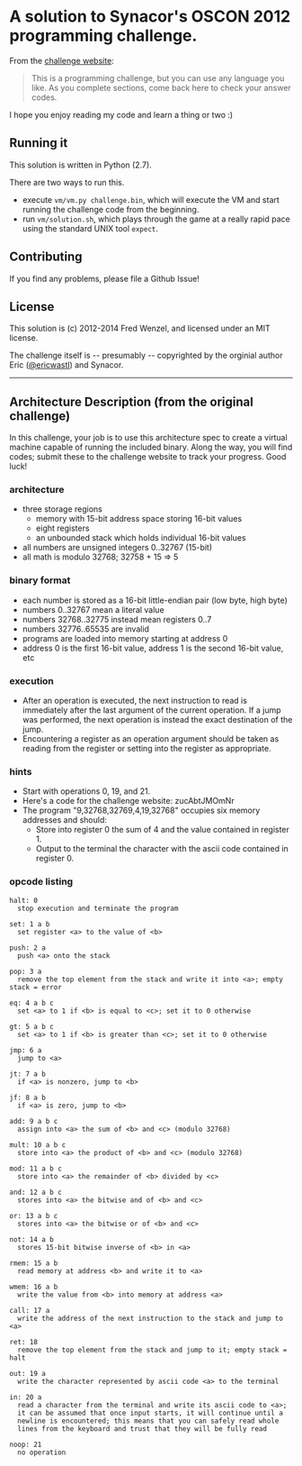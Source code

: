 # A solution to Synacor's OSCON 2012 programming challenge.

From the [challenge website](https://challenge.synacor.com/):

> This is a programming challenge, but you can use any language you like.
> As you complete sections, come back here to check your answer codes.

I hope you enjoy reading my code and learn a thing or two :)

## Running it
This solution is written in Python (2.7).

There are two ways to run this.
 
- execute ``vm/vm.py challenge.bin``, which will execute the VM and start running the challenge code from the beginning.
- run ``vm/solution.sh``, which plays through the game at a really rapid pace using the standard UNIX tool ``expect``.

## Contributing
If you find any problems, please file a Github Issue!

## License

This solution is (c) 2012-2014 Fred Wenzel, and licensed under an MIT license.

The challenge itself is -- presumably -- copyrighted by the orginial author
Eric ([@ericwastl](https://twitter.com/ericwastl)) and Synacor.


-----

## Architecture Description (from the original challenge)

In this challenge, your job is to use this architecture spec to create a virtual machine capable of running the included binary.  Along the way, you will find codes; submit these to the challenge website to track your progress.  Good luck!

### architecture

- three storage regions
  - memory with 15-bit address space storing 16-bit values
  - eight registers
  - an unbounded stack which holds individual 16-bit values
- all numbers are unsigned integers 0..32767 (15-bit)
- all math is modulo 32768; 32758 + 15 => 5

### binary format

- each number is stored as a 16-bit little-endian pair (low byte, high byte)
- numbers 0..32767 mean a literal value
- numbers 32768..32775 instead mean registers 0..7
- numbers 32776..65535 are invalid
- programs are loaded into memory starting at address 0
- address 0 is the first 16-bit value, address 1 is the second 16-bit value, etc

### execution

- After an operation is executed, the next instruction to read is immediately after the last argument of the current operation.  If a jump was performed, the next operation is instead the exact destination of the jump.
- Encountering a register as an operation argument should be taken as reading from the register or setting into the register as appropriate.

### hints

- Start with operations 0, 19, and 21.
- Here's a code for the challenge website: zucAbtJMOmNr
- The program "9,32768,32769,4,19,32768" occupies six memory addresses and should:
  - Store into register 0 the sum of 4 and the value contained in register 1.
  - Output to the terminal the character with the ascii code contained in register 0.

### opcode listing

```
halt: 0
  stop execution and terminate the program

set: 1 a b
  set register <a> to the value of <b>

push: 2 a
  push <a> onto the stack

pop: 3 a
  remove the top element from the stack and write it into <a>; empty stack = error

eq: 4 a b c
  set <a> to 1 if <b> is equal to <c>; set it to 0 otherwise

gt: 5 a b c
  set <a> to 1 if <b> is greater than <c>; set it to 0 otherwise

jmp: 6 a
  jump to <a>

jt: 7 a b
  if <a> is nonzero, jump to <b>

jf: 8 a b
  if <a> is zero, jump to <b>

add: 9 a b c
  assign into <a> the sum of <b> and <c> (modulo 32768)

mult: 10 a b c
  store into <a> the product of <b> and <c> (modulo 32768)

mod: 11 a b c
  store into <a> the remainder of <b> divided by <c>

and: 12 a b c
  stores into <a> the bitwise and of <b> and <c>

or: 13 a b c
  stores into <a> the bitwise or of <b> and <c>

not: 14 a b
  stores 15-bit bitwise inverse of <b> in <a>

rmem: 15 a b
  read memory at address <b> and write it to <a>

wmem: 16 a b
  write the value from <b> into memory at address <a>

call: 17 a
  write the address of the next instruction to the stack and jump to <a>

ret: 18
  remove the top element from the stack and jump to it; empty stack = halt

out: 19 a
  write the character represented by ascii code <a> to the terminal

in: 20 a
  read a character from the terminal and write its ascii code to <a>;
  it can be assumed that once input starts, it will continue until a
  newline is encountered; this means that you can safely read whole
  lines from the keyboard and trust that they will be fully read

noop: 21
  no operation
```